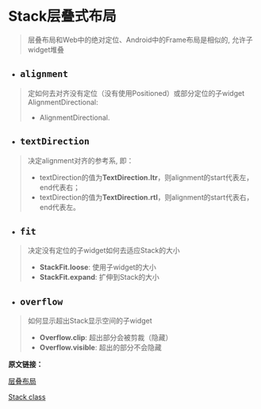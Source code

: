 # Stack层叠式布局

> 层叠布局和Web中的绝对定位、Android中的Frame布局是相似的, 允许子widget堆叠

- ## `alignment`

> 定如何去对齐没有定位（没有使用Positioned）或部分定位的子widget
> AlignmentDirectional:
> - AlignmentDirectional.

- ## `textDirection`

> 决定alignment对齐的参考系, 即：
> - textDirection的值为**TextDirection.ltr**，则alignment的start代表左，end代表右；
> - textDirection的值为**TextDirection.rtl**，则alignment的start代表右，end代表左。

- ## `fit`

> 决定没有定位的子widget如何去适应Stack的大小
> - **StackFit.loose**: 使用子widget的大小
> - **StackFit.expand**: 扩伸到Stack的大小

- ## `overflow`

> 如何显示超出Stack显示空间的子widget
> - **Overflow.clip**: 超出部分会被剪裁（隐藏）
> - **Overflow.visible**: 超出的部分不会隐藏


**原文链接：**

[层叠布局](https://book.flutterchina.club/chapter4/stack.html)

[Stack class](https://docs.flutter.io/flutter/widgets/Stack-class.html)
